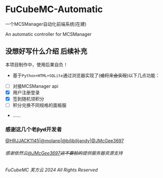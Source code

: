 # FuCubeMC-Automatic

一个MCSManager自动化前端系统(在建)

An automatic controller for MCSManager

## 没想好写什么介绍 后续补充

本项目制作中，使用后果自负！

- 基于``Python+HTML+SQLite``通过浏览器实现了(~~或将来会实现~~)以下几点功能：
- [ ] 对接MCSManager api
- [x] 用户注册登录
- [x] 签到随机领积分
- [ ] 积分兑换不同规格的面板服
-  ......
### 感谢这几个老~~βyd~~开发者

[@HRJJACK1145](https://github.com/HRJJACK1145)|[@molanp](https://github.com/molanp)|[@bilibilijandy](https://github.com/bilibilijandy)|[@JMcGee3697](https://github.com/barinfo)

###### 感谢依然云[@JMcGee3697](https://github.com/barinfo)~~这不要脸的~~提供服务器资源支持

*FuCubeMC 芙方云 2024 All Rights Reserved*
